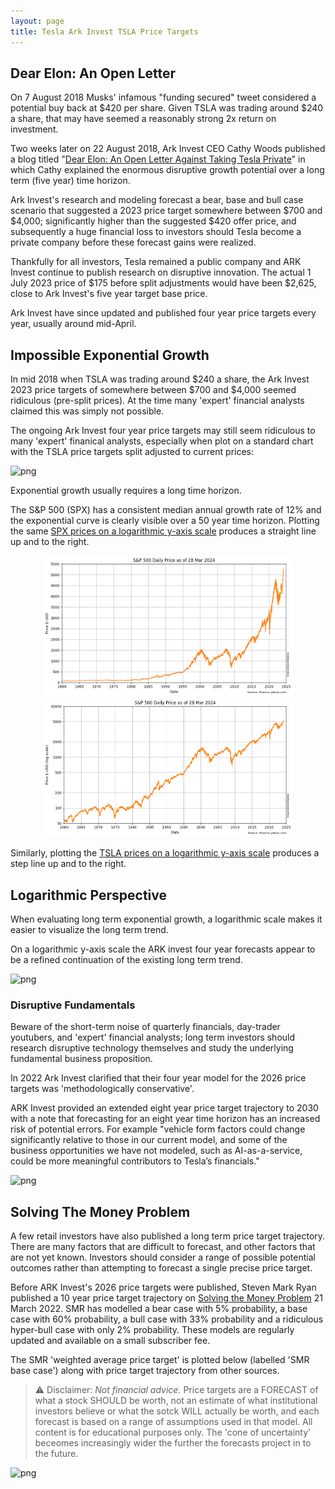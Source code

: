 ```yaml
---
layout: page
title: Tesla Ark Invest TSLA Price Targets
---
```


## Dear Elon: An Open Letter

On 7 August 2018 Musks' infamous "funding secured" tweet considered a potential buy back at $420 per share. Given TSLA was trading around $240 a share, that may have seemed a reasonably strong 2x return on investment. 

Two weeks later on 22 August 2018, Ark Invest CEO Cathy Woods published a blog titled "[Dear Elon: An Open Letter Against Taking Tesla Private](https://ark-invest.com/articles/analyst-research/tesla-private/)" in which Cathy explained the enormous disruptive growth potential over a long term (five year) time horizon.

Ark Invest's research and modeling forecast a bear, base and bull case scenario that suggested a 2023 price target somewhere between $700 and $4,000; significantly higher than the suggested $420 offer price, and subsequently a huge financial loss to investors should Tesla become a private company before these forecast gains were realized.

Thankfully for all investors, Tesla remained a public company and ARK Invest continue to publish research on disruptive innovation. The actual 1 July 2023 price of $175 before split adjustments would have been $2,625, close to Ark Invest's five year target base price.

Ark Invest have since updated and published four year price targets every year, usually around mid-April.

## Impossible Exponential Growth

In mid 2018 when TSLA was trading around $240 a share, the Ark Invest 2023 price targets of somewhere between $700 and $4,000 seemed ridiculous (pre-split prices). At the time many 'expert' financial analysts claimed this was simply not possible.

The ongoing Ark Invest four year price targets may still seem ridiculous to many 'expert' finanical analysts, especially when plot on a standard chart with the TSLA price targets split adjusted to current prices:


    
![png](images/tsla-and-targets_10_0.png)
    


Exponential growth usually requires a long time horizon. 

The S&P 500 (SPX) has a consistent median annual growth rate of 12% and the exponential curve is clearly visible over a 50 year time horizon. Plotting the same [SPX prices on a logarithmic y-axis scale](spx-prices.html) produces a straight line up and to the right. 

<a href="spx-prices.md" style="text-align: center; display: block"><img src="images/spx-prices_5_0.png" width="400"/> <img src="images/spx-prices_7_0.png" width="400"/></a>

Similarly, plotting the [TSLA prices on a logarithmic y-axis scale](tsla-prices.html) produces a step line up and to the right. 

## Logarithmic Perspective

When evaluating long term exponential growth, a logarithmic scale makes it easier to visualize the long term trend.

On a logarithmic y-axis scale the ARK invest four year forecasts appear to be a refined continuation of the existing long term trend.


    
![png](images/tsla-and-targets_14_0.png)
    


### Disruptive Fundamentals

Beware of the short-term noise of quarterly financials, day-trader youtubers, and 'expert' financial analysts; long term investors should research disruptive technology themselves and study the underlying fundamental business proposition.

In 2022 Ark Invest clarified that their four year model for the 2026 price targets was 'methodologically conservative'. 

ARK Invest provided an extended eight year price target trajectory to 2030 with a note that forecasting for an eight year time horizon has an increased risk of potential errors. For example "vehicle form factors could change significantly relative to those in our current model, and some of the business opportunities we have not modeled, such as AI-as-a-service, could be more meaningful contributors to Tesla’s financials."


    
![png](images/tsla-and-targets_17_0.png)
    


## Solving The Money Problem

A few retail investors have also published a long term price target trajectory. There are many factors that are difficult to forecast, and other factors that are not yet known. Investors should consider a range of possible potential outcomes rather than attempting to forecast a single precise price target.

Before ARK Invest's 2026 price targets were published, Steven Mark Ryan published a 10 year price target trajectory on [Solving the Money Problem](https://www.youtube.com/watch?v=W0OKbs_N51A) 21 March 2022. SMR has modelled a bear case with 5% probability, a base case with 60% probability, a bull case with 33% probability and a ridiculous hyper-bull case with only 2% probability. These models are regularly updated and available on a small subscriber fee. 

The SMR 'weighted average price target' is plotted below (labelled 'SMR base case') along with price target trajectory from other sources.

> ⚠ Disclaimer: _Not financial advice._ Price targets are a FORECAST of what a stock SHOULD be worth, not an estimate of what institutional investors believe or what the sotck WILL actually be worth, and each forecast is based on a range of assumptions used in that model. All content is for educational purposes only. The 'cone of uncertainty' beceomes increasingly wider the further the forecasts project in to the future.


    
![png](images/tsla-and-targets_19_0.png)
    

